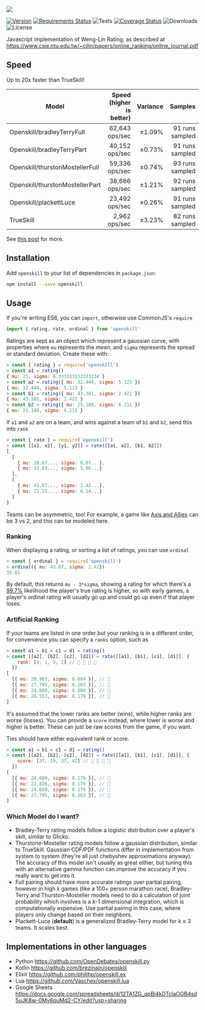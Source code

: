 ![](https://philihp.com/openskill.js/logo.png)

[![Version](https://img.shields.io/npm/v/openskill)](https://www.npmjs.com/package/openskill)
[![Requirements Status](https://requires.io/github/philihp/openskill.js/requirements.svg?branch=main)](https://requires.io/github/philihp/openskill.js/requirements/?branch=main)
![Tests](https://github.com/philihp/openskill.js/workflows/tests/badge.svg)
[![Coverage Status](https://coveralls.io/repos/github/philihp/openskill.js/badge.svg?branch=main&force=reload)](https://coveralls.io/github/philihp/openskill.js?branch=main)
![Downloads](https://img.shields.io/npm/dt/openskill)
![License](https://img.shields.io/npm/l/openskill)

Javascript implementation of Weng-Lin Rating, as described at https://www.csie.ntu.edu.tw/~cjlin/papers/online_ranking/online_journal.pdf

## Speed

Up to 20x faster than TrueSkill!

| Model                           | Speed (higher is better) | Variance |         Samples |
| ------------------------------- | -----------------------: | -------: | --------------: |
| Openskill/bradleyTerryFull      |           62,643 ops/sec |   ±1.09% | 91 runs sampled |
| Openskill/bradleyTerryPart      |           40,152 ops/sec |   ±0.73% | 91 runs sampled |
| Openskill/thurstonMostellerFull |           59,336 ops/sec |   ±0.74% | 93 runs sampled |
| Openskill/thurstonMostellerPart |           38,666 ops/sec |   ±1.21% | 92 runs sampled |
| Openskill/plackettLuce          |           23,492 ops/sec |   ±0.26% | 91 runs sampled |
| TrueSkill                       |            2,962 ops/sec |   ±3.23% | 82 runs sampled |

See [this post](https://philihp.com/2020/openskill.html) for more.

## Installation

Add `openskill` to your list of dependencies in `package.json`:

```bash
npm install --save openskill
```

## Usage

If you're writing ES6, you can `import`, otherwise use CommonJS's `require`

```js
import { rating, rate, ordinal } from 'openskill'
```

Ratings are kept as an object which represent a gaussian curve, with properties where `mu` represents the _mean_, and `sigma` represents the spread or standard deviation. Create these with:

```js
> const { rating } = require('openskill')
> const a1 = rating()
{ mu: 25, sigma: 8.333333333333334 }
> const a2 = rating({ mu: 32.444, sigma: 5.123 })
{ mu: 32.444, sigma: 5.123 }
> const b1 = rating({ mu: 43.381, sigma: 2.421 })
{ mu: 43.381, sigma: 2.421 }
> const b2 = rating({ mu: 25.188, sigma: 6.211 })
{ mu: 25.188, sigma: 6.211 }
```

If `a1` and `a2` are on a team, and wins against a team of `b1` and `b2`, send this into `rank`

```js
> const { rate } = require('openskill')
> const [[x1, x2], [y1, y2]] = rate([[a1, a2], [b1, b2]])
[
  [
    { mu: 28.67..., sigma: 8.07...},
    { mu: 33.83..., sigma: 5.06...}
  ],
  [
    { mu: 43.07..., sigma: 2.42...},
    { mu: 23.15..., sigma: 6.14...}
  ]
]
```

Teams can be asymmetric, too! For example, a game like [Axis and Allies](https://en.wikipedia.org/wiki/Axis_%26_Allies) can be 3 vs 2, and this can be modeled here.

### Ranking

When displaying a rating, or sorting a list of ratings, you can use `ordinal`

```js
> const { ordinal } = require('openskill')
> ordinal({ mu: 43.07, sigma: 2.42})
35.81
```

By default, this returns `mu - 3*sigma`, showing a rating for which there's a [99.7%](https://en.wikipedia.org/wiki/68–95–99.7_rule) likelihood the player's true rating is higher, so with early games, a player's ordinal rating will usually go up and could go up even if that player loses.

### Artificial Ranking

If your teams are listed in one order but your ranking is in a different order, for convenience you can specify a `ranks` option, such as

```js
> const a1 = b1 = c1 = d1 = rating()
> const [[a2], [b2], [c2], [d2]] = rate([[a1], [b1], [c1], [d1]], {
    rank: [4, 1, 3, 2] // 🐌 🥇 🥉 🥈
  })
[
  [{ mu: 20.963, sigma: 8.084 }], // 🐌
  [{ mu: 27.795, sigma: 8.263 }], // 🥇
  [{ mu: 24.689, sigma: 8.084 }], // 🥉
  [{ mu: 26.553, sigma: 8.179 }], // 🥈
]
```

It's assumed that the lower ranks are better (wins), while higher ranks are worse (losses). You can provide a `score` instead, where lower is worse and higher is better. These can just be raw scores from the game, if you want.

Ties should have either equivalent rank or score.

```js
> const a1 = b1 = c1 = d1 = rating()
> const [[a2], [b2], [c2], [d2]] = rate([[a1], [b1], [c1], [d1]], {
    score: [37, 19, 37, 42] // 🥈 🐌 🥈 🥇
  })
[
  [{ mu: 24.689, sigma: 8.179 }], // 🥈
  [{ mu: 22.826, sigma: 8.179 }], // 🐌
  [{ mu: 24.689, sigma: 8.179 }], // 🥈
  [{ mu: 27.795, sigma: 8.263 }], // 🥇
]
```

### Which Model do I want?

- Bradley-Terry rating models follow a logistic distribution over a player's skill, similar to Glicko.
- Thurstone-Mosteller rating models follow a gaussian distribution, similar to TrueSkill. Gaussian CDF/PDF functions differ in implementation from system to system (they're all just chebyshev approximations anyway). The accuracy of this model isn't usually as great either, but tuning this with an alternative gamma function can improve the accuracy if you really want to get into it.
- Full pairing should have more accurate ratings over partial pairing, however in high _k_ games (like a 100+ person marathon race), Bradley-Terry and Thurston-Mosteller models need to do a calculation of joint probability which involves is a _k_-1 dimensional integration, which is computationally expensive. Use partial pairing in this case, where players only change based on their neighbors.
- Plackett-Luce (**default**) is a generalized Bradley-Terry model for _k_ &GreaterEqual; 3 teams. It scales best.

## Implementations in other languages

- Python https://github.com/OpenDebates/openskill.py
- Kotlin https://github.com/brezinajn/openskill
- Elixir https://github.com/philihp/openskill.ex
- Lua https://github.com/Vaschex/openskill.lua
- Google Sheets https://docs.google.com/spreadsheets/d/12TA1ZG_qpBi4kDTclaOGB4sd5uJK8w-0My6puMd2-CY/edit?usp=sharing
